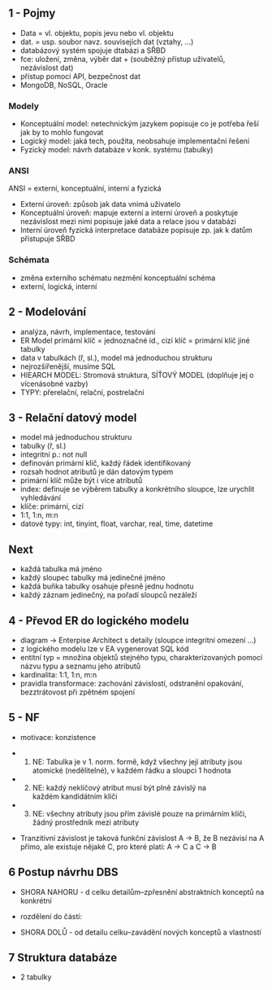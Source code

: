 ## 1 - Pojmy
* Data = vl. objektu, popis jevu nebo vl. objektu
* dat. = usp. soubor navz. souvisejích dat (vztahy, ...)
* databázový systém spojuje dtabázi a SŘBD
* fce: uložení, změna, výběr dat + (souběžný přístup uživatelů, nezávislost dat)
* přístup pomocí API, bezpečnost dat
* MongoDB, NoSQL, Oracle

### Modely
* Konceptuální model: netechnickým jazykem popisuje co je potřeba 
řeší jak by to mohlo fungovat
* Logický model: jaká tech, použita, neobsahuje implementační řešení
* Fyzický model: návrh databáze v konk. systému (tabulky)

### ANSI
ANSI = externí, konceptuální, interní a fyzická
* Externí úroveň: způsob jak data vnímá uživatelo
* Konceptuální úroveň: mapuje externí a interní úroveň a poskytuje nezávislost mezi nimi popisuje jaké data a relace jsou v databázi
* Interní úroveň  fyzická interpretace databáze popisuje zp. jak k datům přistupuje SŘBD

### Schémata
* změna externího schématu nezmění konceptuální schéma
* externí, logická, interní

## 2 - Modelování
* analýza, návrh, implementace, testování
* ER Model primární klíč = jednoznačné id., cizí klíč = primární klíč jiné tabulky
* data v tabulkách (ř, sl.), model má jednoduchou strukturu
* nejrozšířenější, musíme SQL
* HIEARCH MODEL: Stromová struktura, SÍŤOVÝ MODEL (doplňuje jej o vícenásobné vazby)
* TYPY: přerelační, relační, postrelační

## 3 - Relační datový model
* model má jednoduchou strukturu
* tabulky (ř, sl.)
* integritní p.: not null
* definován primární klíč, každý řádek identifikovaný
* rozsah hodnot atributů je dán datovým typem
* primární klíč může být i více atributů
* index: definuje se výběrem tabulky a konkrétního sloupce, lze urychlit vyhledávání
* klíče: primární, cizí
* 1:1, 1:n, m:n
* datové typy: int, tinyint, float, varchar, real, time, datetime

## Next
* každá tabulka má jméno
* každý sloupec tabulky má jedinečné jméno
* každá buňka tabulky osahuje přesně jednu hodnotu
* každý záznam jedinečný, na pořadí sloupců nezáleží

## 4 - Převod ER do logického modelu
* diagram -> Enterpise Architect s detaily (sloupce integritní omezení ...)
* z logického modelu lze v EA vygenerovat SQL kód
* entitní typ = množina objektů stejného typu, charakterizovaných pomocí názvu typu a seznamu jeho atributů
* kardinalita: 1:1, 1:n, m:n
* pravidla transformace: zachování závislostí, odstranění opakování, bezztrátovost při zpětném spojení

## 5 - NF
* motivace: konzistence
* 1. NE: Tabulka je v 1. norm. formě, když všechny její atributy jsou atomické (nedělitelné), v každém řádku a sloupci 1 hodnota
* 2. NE: každý neklíčový atribut musí být plně závislý na každém kandidátním klíči
* 3. NE: všechny atributy jsou přím závislé pouze na primárním klíči, žádný prostředník mezi atributy

* Tranzitivní závislost je taková funkční závislost A → B, že B nezávisí na A přímo, ale existuje nějaké C, pro které platí:  A → C a C → B

## 6 Postup návrhu DBS
* SHORA NAHORU - d celku detailům–zpřesnění abstraktních konceptů na konkrétní
* rozdělení do částí: 


* SHORA DOLŮ - od detailu celku–zavádění nových konceptů a vlastností


## 7 Struktura databáze
* 2 tabulky

